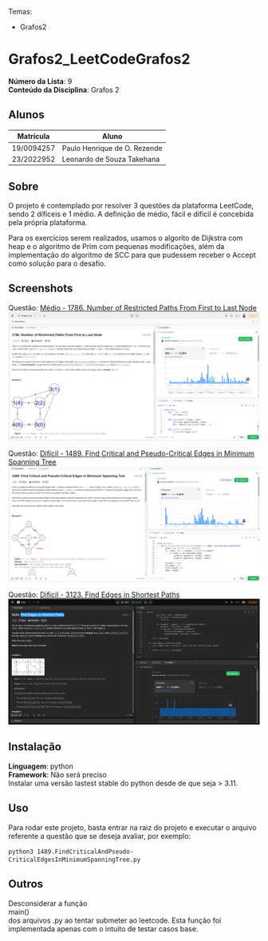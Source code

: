 Temas:
 - Grafos2
 
# Grafos2_LeetCodeGrafos2

**Número da Lista**: 9<br>
**Conteúdo da Disciplina**: Grafos 2<br>

## Alunos
|Matrícula | Aluno |
| -- | -- |
| 19/0094257  |  Paulo Henrique de O. Rezende |
| 23/2022952  |  Leonardo de Souza Takehana |

## Sobre 
O projeto é contemplado por resolver 3 questões da plataforma LeetCode, sendo 2 dífíceis e 1 médio. A definição de médio, fácil e difícil é concebida pela própria plataforma.

Para os exercícios serem realizados, usamos o algorito de Dijkstra com heap e o algoritmo de Prim com pequenas modificações, além da implementação do algoritmo de SCC para que pudessem receber o Accept como solução para o desafio.

## Screenshots
Questão: [Médio - 1786. Number of Restricted Paths From First to Last Node](https://leetcode.com/problems/number-of-restricted-paths-from-first-to-last-node/submissions/1468806097/)
![alt text](1786.png)

Questão: [Difícil - 1489. Find Critical and Pseudo-Critical Edges in Minimum Spanning Tree](https://leetcode.com/problems/find-critical-and-pseudo-critical-edges-in-minimum-spanning-tree/submissions/1468806169/?envType=problem-list-v2&envId=strongly-connected-component)
![alt text](1489.png)

Questão: [Difícil - 3123. Find Edges in Shortest Paths](https://leetcode.com/problems/find-edges-in-shortest-paths/submissions/1468809861/?envType=problem-list-v2&envId=graph)
![alt text](3123.png)


## Instalação 
**Linguagem**: python<br>
**Framework**: Não será preciso<br>
Instalar uma versão lastest stable do python desde de que seja > 3.11.  

## Uso 
Para rodar este projeto, basta entrar na raiz do projeto e executar o arquivo referente a questão que se deseja avaliar, por exemplo:
```
python3 1489.FindCriticalAndPseudo-CriticalEdgesInMinimumSpanningTree.py
```

## Outros
Desconsiderar a função </br>main()<br> dos arquivos .py ao tentar submeter ao leetcode. Esta função foi implementada apenas com o intuito de testar casos base.
